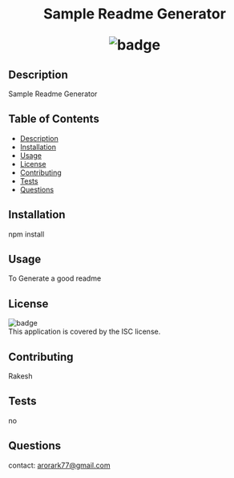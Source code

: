 
<h1 align="center">Sample Readme Generator
  
![badge](https://img.shields.io/badge/license-ISC-brightgreen)<br />

## Description
Sample Readme Generator

## Table of Contents
- [Description](#description)
- [Installation](#installation)
- [Usage](#usage)
- [License](#license)
- [Contributing](#contributing)
- [Tests](#tests)
- [Questions](#questions)

## Installation
npm install

## Usage
To Generate a good readme

## License
![badge](https://img.shields.io/badge/license-ISC-brightgreen)
<br />
This application is covered by the ISC license. 

## Contributing
Rakesh

## Tests
no

## Questions
contact: arorark77@gmail.com<br />
<br />
    